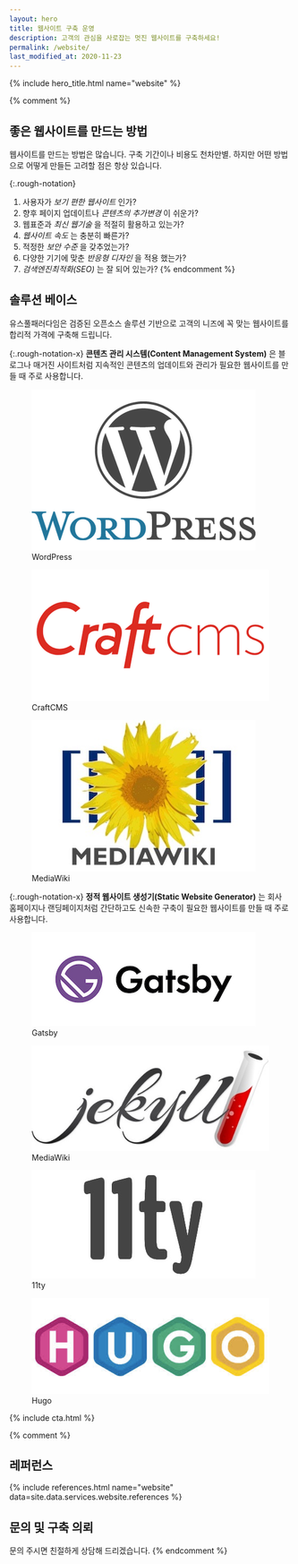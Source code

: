 ```yaml
---
layout: hero
title: 웹사이트 구축 운영
description: 고객의 관심을 사로잡는 멋진 웹사이트를 구축하세요!
permalink: /website/
last_modified_at: 2020-11-23
---
```


{% include hero_title.html name="website" %}

{% comment %}
<div class="page-header">
  <h2>좋은 웹사이트를 만드는 방법</h2>
</div>

웹사이트를 만드는 방법은 많습니다. 구축 기간이나 비용도 천차만별.
하지만 어떤 방법으로 어떻게 만들든 고려할 점은 항상 있습니다.

{:.rough-notation}
1. 사용자가 _보기 편한 웹사이트_ 인가?
2. 향후 페이지 업데이트나 _콘텐츠의 추가변경_ 이 쉬운가?
3. 웹표준과 _최신 웹기술_ 을 적절히 활용하고 있는가? 
4. _웹사이트 속도_ 는 충분히 빠른가?
5. 적정한 _보안 수준_ 을 갖추었는가?
6. 다양한 기기에 맞춘 _반응형 디자인_ 을 적용 했는가?
7. _검색엔진최적화(SEO)_ 는 잘 되어 있는가?
{% endcomment %}

<div class="page-header">
  <h2>솔루션 베이스</h2>
</div>

유스풀패러다임은 검증된 오픈소스 솔루션 기반으로 고객의 니즈에 꼭 맞는 웹사이트를 합리적 가격에 구축해 드립니다.

{:.rough-notation-x}
**콘텐츠 관리 시스템(Content Management System)** 은 블로그나 매거진 사이트처럼 지속적인 콘텐츠의 업데이트와 관리가 필요한 웹사이트를 만들 때 주로 사용합니다.

<div class="prods">
    <figure>
        <img src="/img/figures/wordpress.png" alt="WordPress">
        <figcaption>WordPress</figcaption>    
    </figure>
    <figure>
        <img src="/img/figures/craftcms.png" alt="CraftCMS">
        <figcaption>CraftCMS</figcaption>    
    </figure>
    <figure>
        <img src="/img/figures/mediawiki.jpg" alt="MediaWiki">
        <figcaption>MediaWiki</figcaption>    
    </figure>
</div>    

{:.rough-notation-x}
**정적 웹사이트 생성기(Static Website Generator)** 는 회사 홈페이지나 랜딩페이지처럼 간단하고도 신속한 구축이 필요한 웹사이트를 만들 때 주로 사용합니다.

<div class="prods">
    <figure>
        <img src="/img/figures/gatsby.jpg" alt="Gatsby">
        <figcaption>Gatsby</figcaption>    
    </figure>
    <figure>
        <img src="/img/figures/jekyll.jpg" alt="Jekyll">
        <figcaption>MediaWiki</figcaption>    
    </figure>
    <figure>
        <img src="/img/figures/11ty.jpg" alt="11ty">
        <figcaption>11ty</figcaption>    
    </figure>
    <figure>
        <img src="/img/figures/hugo.png" alt="Hugo">
        <figcaption>Hugo</figcaption>    
    </figure>
</div>    

{% include cta.html %}


<!--div class="features">
    <div class="feature">
        <h4 class="feature__title">검증된 오픈소스 솔루션</h4>
        <div class="feature__description">
            <p>다양한 최신 오픈소스 웹사이트 제작 전문 기술을 보유하고, 고객의 니즈에 맞는 최적의 솔루션을 제시합니다.</p>
        </div>
    </div>
    <div class="feature">
        <h4 class="feature__title">빠른 구축 지속적 업데이트</h4>
        <div class="feature__description">
            <p>애자일(agile) 방식의 반복 작업을 통해 가장 빠르게 제품을 출시하고 변화에 유연하게 대응합니다.</p>
        </div>
    </div>        
    <div class="feature">
        <h4 class="feature__title">신속하고 정확한 대응</h4>
        <div class="feature__description">
            <p>문제는 언제든 생길 수 있습니다. 웹사이트 운영 중 발생한 문제에 신속하고 정확하게 대처합니다.</p>
        </div>
    </div>        
</div-->

{% comment %}
<div class="page-header">
  <h2>레퍼런스</h2>
</div>

<!--국내외 주요 브랜드의 웹사이트를 만들고 운영하였습니다.-->

{% include references.html name="website" data=site.data.services.website.references %}

<!--section>
<div id="website-references" class="references">
    {% for entry in site.data.services.website.references %}
    <div class="entry">
        <div class="thumbnail"><img src="{{ entry.screenshot }}" alt="{{ entry.title }}"></div>
        <h5 class="title">{{ entry.title }}</h5>
        <p class="description">{{ entry.descriptionx }}</p>
    </div>
    {% endfor %}
</div>
</section-->

<div class="page-header">
  <h2>문의 및 구축 의뢰</h2>
</div>

문의 주시면 친절하게 상담해 드리겠습니다.
{% endcomment %}
